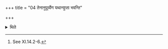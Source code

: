 +++
title = "04 तेनानुपूर्व्येण यथान्युप्ता भवन्ति"

+++

<details><summary>थिते</summary>

4. (He does so in that order) in which they were prepared.[^1]  

[^1]: See XI.14.2-6.  
</details>

